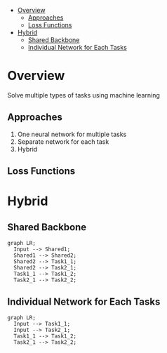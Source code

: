 - [Overview](#overview)
  - [Approaches](#approaches)
  - [Loss Functions](#loss-functions)
- [Hybrid](#hybrid)
  - [Shared Backbone](#shared-backbone)
  - [Individual Network for Each Tasks](#individual-network-for-each-tasks)

# Overview

Solve multiple types of tasks using machine learning

## Approaches

1. One neural network for multiple tasks
2. Separate network for each task
3. Hybrid

## Loss Functions

# Hybrid

## Shared Backbone

```mermaid
graph LR;
  Input --> Shared1;
  Shared1 --> Shared2;
  Shared2 --> Task1_1;
  Shared2 --> Task2_1;
  Task1_1 --> Task1_2;
  Task2_1 --> Task2_2;
```

## Individual Network for Each Tasks

```mermaid
graph LR;
  Input --> Task1_1;
  Input --> Task2_1;
  Task1_1 --> Task1_2;
  Task2_1 --> Task2_2;
```
